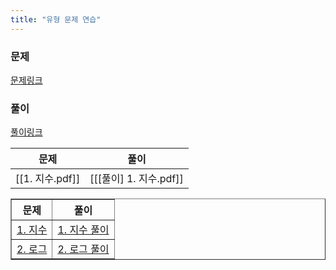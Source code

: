 ```yaml
---
title: "유형 문제 연습"
---
```

### 문제
[문제링크](https://drive.google.com/drive/folders/1P0WOPzLX3Ckxn5PX_NY3vo0GIaTkewgx)
### 풀이
[풀이링크](https://drive.google.com/drive/folders/1fbOXM93xIhCKjgg4CC21o1WWtWqE6n4R?usp=share_link)

|문제|풀이|
|---|---|
|[[1. 지수.pdf]]|[[[풀이] 1. 지수.pdf]]|

<table border="1">
<th>문제</th> <th>풀이</th> 
<tr><!-- 첫번째 줄 시작 --> 
<td><a href="/pdf/1.%20지수.pdf">1. 지수</a></td> <td><a href="/pdf/%5B풀이%5D%201.%20지수.pdf">1. 지수 풀이</a></td> </tr>
<!-- 첫번째 줄 끝 --> <tr><!-- 두번째 줄 시작 --> 
<td><a href="/pdf/2.%20로그.pdf">2. 로그</a></td> <td><a href="/pdf/%5B풀이%5D%202.%20로그.pdf">2. 로그 풀이</a></td> </tr>
<!-- 두번째 줄 끝 --> </table>
